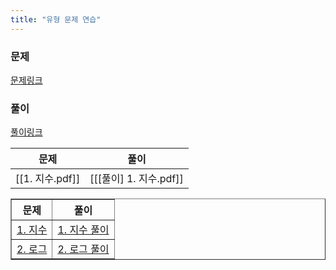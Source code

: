 ```yaml
---
title: "유형 문제 연습"
---
```

### 문제
[문제링크](https://drive.google.com/drive/folders/1P0WOPzLX3Ckxn5PX_NY3vo0GIaTkewgx)
### 풀이
[풀이링크](https://drive.google.com/drive/folders/1fbOXM93xIhCKjgg4CC21o1WWtWqE6n4R?usp=share_link)

|문제|풀이|
|---|---|
|[[1. 지수.pdf]]|[[[풀이] 1. 지수.pdf]]|

<table border="1">
<th>문제</th> <th>풀이</th> 
<tr><!-- 첫번째 줄 시작 --> 
<td><a href="/pdf/1.%20지수.pdf">1. 지수</a></td> <td><a href="/pdf/%5B풀이%5D%201.%20지수.pdf">1. 지수 풀이</a></td> </tr>
<!-- 첫번째 줄 끝 --> <tr><!-- 두번째 줄 시작 --> 
<td><a href="/pdf/2.%20로그.pdf">2. 로그</a></td> <td><a href="/pdf/%5B풀이%5D%202.%20로그.pdf">2. 로그 풀이</a></td> </tr>
<!-- 두번째 줄 끝 --> </table>
